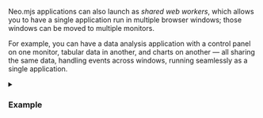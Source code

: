 Neo.mjs applications can also launch as <i>shared web workers</i>, which allows you to have a single 
application run in multiple browser windows; those windows can be moved to multiple monitors.

For example, you can have a data analysis application with a control panel on one monitor, 
tabular data in another, and charts on another &mdash; all sharing the same data, handling events
across windows, running seamlessly as a single application. 


<details>
<summary><h3>Example</h3></summary>
An easy way to show this is by looking at a code preview example. In the example below, click Preview, 
then click on the new window icon on the right side of the toolbar. This launches a new window 
running the code. Even though it's running in a new window, it's still part of the app. 
(In this case, the app is the web site you're looking at now.) That means both the code in both windows 
seamlessly share events, data, etc. &mdash; the code doesn't care that some code is running in a
separate window.
<pre data-neo>
import Button    from '../../../../src/button/Base.mjs';
import Container from '../../../../src/container/Base.mjs';

class MainView extends Container {
    static config = {
        className: 'Example.view.MainView',
        layout   : {ntype:'vbox', align:'start'},
        items    : [{
            module : Button,
            iconCls: 'fa fa-home',
            text   : 'Home'
        }]
    }
}

Neo.setupClass(MainView);
</pre>

</details>
